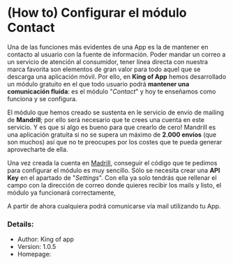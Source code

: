 # **(How to) Configurar el módulo Contact**

Una de las funciones más evidentes de una App es la de mantener en contacto al usuario con la fuente de información. Poder mandar un correo a un servicio de atención al consumidor, tener línea directa con nuestra marca favorita son elementos de gran valor para todo aquel que se descarga una aplicación móvil. Por ello, en **King of App** hemos desarrollado un módulo gratuito en el que todo usuario podrá **mantener una comunicación fluída**: es el módulo "_Contact_" y hoy te enseñamos como funciona y se configura.

El módulo que hemos creado se sustenta en le servicio de envío de mailing de **Mandrill**; por ello será necesario que te crees una cuenta en este servicio. Y es que si algo es bueno para que crearlo de cero! Mandrill es una aplicación gratuita si no se supera un máximo de **2.000 envíos** (que son muchos) así que no te preocupes por los costes que te pueda generar aprovecharte de ella.

Una vez creada la cuenta en [Madrill](https://mandrillapp.com), conseguir el código que te pedimos para configurar el módulo es muy sencillo. Sólo se necesita crear una **API Key** en el apartado de "_Settings_". Con ella ya solo tendrás que rellenar el campo con la dirección de correo donde quieres recibir los mails y listo, el módulo ya funcionará correctamente,

A partir de ahora cualquiera podrá comunicarse vía mail utilizando tu App.

### Details:

- Author: King of app
- Version: 1.0.5
- Homepage:
